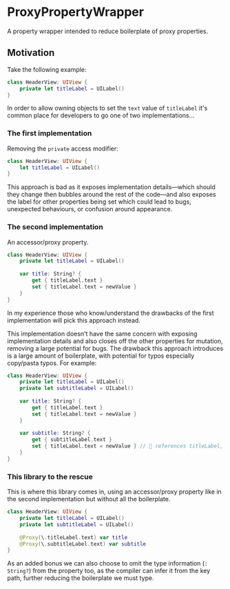 # ProxyPropertyWrapper

A property wrapper intended to reduce boilerplate of proxy properties.

## Motivation

Take the following example:
```swift
class HeaderView: UIView {
    private let titleLabel = UILabel()
}
```

In order to allow owning objects to set the `text` value of `titleLabel` it's common place for developers to go one of two implementations…

### The first implementation

Removing the `private` access modifier:
```swift
class HeaderView: UIView {
    let titleLabel = UILabel()
}
```

This approach is bad as it exposes implementation details—which should they change then bubbles around the rest of the code—and also exposes the label for other properties being set which could lead to bugs, unexpected behaviours, or confusion around appearance.

### The second implementation

An accessor/proxy property.

```swift
class HeaderView: UIView {
    private let titleLabel = UILabel()
    
    var title: String? {
        get { titleLabel.text }
        set { titleLabel.text = newValue }
    }
}
```

In my experience those who know/understand the drawbacks of the first implementation will pick this approach instead.

This implementation doesn't have the same concern with exposing implementation details and also closes off the other properties for mutation, removing a large potential for bugs. The drawback this approach introduces is a large amount of boilerplate, with potential for typos especially copy/pasta typos. For example:

```swift
class HeaderView: UIView {
    private let titleLabel = UILabel()
    private let subtitleLabel = UILabel()
    
    var title: String? {
        get { titleLabel.text }
        set { titleLabel.text = newValue }
    }
    
    var subtitle: String? {
        get { subtitleLabel.text }
        set { titleLabel.text = newValue } // 🛑 references titleLabel, should reference subtitleLabel
    }
}
```

### This library to the rescue

This is where this library comes in, using an accessor/proxy property like in the second implementation but without all the boilerplate.

```swift
class HeaderView: UIView {
    private let titleLabel = UILabel()
    private let subtitleLabel = UILabel()
    
    @Proxy(\.titleLabel.text) var title
    @Proxy(\.subtitleLabel.text) var subtitle
}
```

As an added bonus we can also choose to omit the type information (`: String?`) from the property too, as the compiler can infer it from the key path, further reducing the boilerplate we must type.
